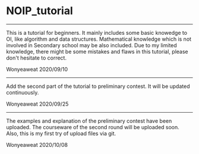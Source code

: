 # NOIP_tutorial

---

This is a tutorial for beginners. It mainly includes some basic knowedge to OI, like algorithm and data structures. Mathematical knowledge which is not involved in Secondary school may be also included. Due to my limited knowledge, there might be some mistakes and flaws in this tutorial, please don't hesitate to correct. 

Wonyeaweat 
2020/09/10

---

Add the second part of the tutorial to preliminary contest. It will be updated continuously.

Wonyeaweat
2020/09/25

---

The examples and explanation of the preliminary contest have been uploaded. The courseware of the second round will be uploaded soon. Also, this is my first try of upload files via git. 

Wonyeaweat
2020/10/08
